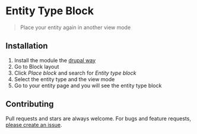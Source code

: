# Entity Type Block

> Place your entity again in another view mode

## Installation

1. Install the module the [drupal way](https://www.drupal.org/documentation/install/modules-themes/modules-8)
2. Go to Block layout
3. Click *Place block* and search for *Entity type block*
4. Select the entity type and the view mode
5. Go to your entity page and you will see the entity type block

## Contributing

Pull requests and stars are always welcome. For bugs and feature requests, [please create an issue](https://github.com/yannickoo/entity_type_block/issues/new).
